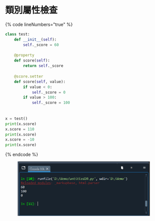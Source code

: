 # 類別屬性檢查

{% code lineNumbers="true" %}
```python
class test:
    def __init__(self):
        self._score = 60

    @property
    def score(self):
        return self._score

    @score.setter
    def score(self, value):
        if value < 0:
            self._score = 0
        if value > 100:
            self._score = 100


x = test()
print(x.score)
x.score = 110
print(x.score)
x.score = -10
print(x.score)
```
{% endcode %}

<figure><img src="../.gitbook/assets/image (29).png" alt=""><figcaption></figcaption></figure>
